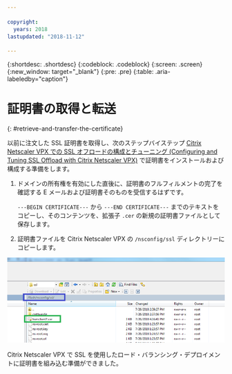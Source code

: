 ```yaml
---

copyright:
  years: 2018
lastupdated: "2018-11-12"

---
```


{:shortdesc: .shortdesc}
{:codeblock: .codeblock}
{:screen: .screen}
{:new_window: target="_blank"}
{:pre: .pre}
{:table: .aria-labeledby="caption"}

# 証明書の取得と転送
{: #retrieve-and-transfer-the-certificate}

以前に注文した SSL 証明書を取得し、次のステップバイステップ [Citrix Netscaler VPX での SSL オフロードの構成とチューニング (Configuring and Tuning SSL Offload with Citrix Netscaler VPX)](/docs/infrastructure/citrix-netscaler-vpx?topic=citrix-netscaler-vpx-configuring-and-tuning-ssl-offload-with-citrix-netscaler-vpx) で証明書をインストールおよび構成する準備をします。

1. ドメインの所有権を有効にした直後に、証明書のフルフィルメントの完了を確認する E メールおよび証明書そのものを受信するはずです。

	`---BEGIN CERTIFICATE---` から `---END CERTIFICATE---` までのテキストをコピーし、そのコンテンツを、拡張子 `.cer` の新規の証明書ファイルとして保存します。

2. 証明書ファイルを Citrix Netscaler VPX の `/nsconfig/ssl` ディレクトリーにコピーします。

<img src="images/11-transfer-certificate.png" alt="図面" style="width: 600px;"/>

Citrix Netscaler VPX で SSL を使用したロード・バランシング・デプロイメントに証明書を組み込む準備ができました。
